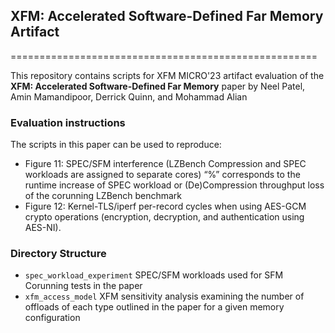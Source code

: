 ## XFM:  Accelerated Software-Defined Far Memory Artifact
=====================================================

This repository contains scripts for XFM MICRO'23 artifact evaluation of the 
**XFM:  Accelerated Software-Defined Far Memory** paper by 
Neel Patel, Amin Mamandipoor, Derrick Quinn, and Mohammad Alian

### Evaluation instructions ###

The scripts in this paper can be used to reproduce:
* Figure 11: SPEC/SFM interference (LZBench Compression and SPEC 
workloads are assigned to separate cores) “%” corresponds to the runtime 
increase of SPEC workload or (De)Compression throughput loss of the 
corunning LZBench benchmark
* Figure 12: Kernel-TLS/iperf per-record cycles when using AES-GCM
crypto operations (encryption, decryption, and authentication
using AES-NI).

### Directory Structure
* `spec_workload_experiment` SPEC/SFM workloads used for SFM Corunning tests in the paper
* `xfm_access_model` XFM sensitivity analysis examining the number of offloads of each type outlined in the paper for a given memory configuration 